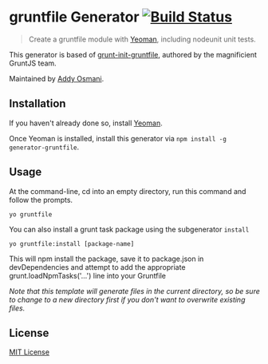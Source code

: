 # gruntfile Generator [![Build Status](https://secure.travis-ci.org/yeoman/generator-gruntfile.png?branch=master)](https://travis-ci.org/yeoman/generator-gruntfile)

> Create a gruntfile module with [Yeoman][], including nodeunit unit tests.

This generator is based of
[grunt-init-gruntfile](https://github.com/gruntjs/grunt-init-gruntfile), authored by the
magnificient GruntJS team.

Maintained by [Addy Osmani](https://github.com/addyosmani).

[Yeoman]: http://yeoman.io/


## Installation

If you haven't already done so, install [Yeoman][].

Once Yeoman is installed, install this generator via `npm install -g generator-gruntfile`.


## Usage

At the command-line, cd into an empty directory, run this command and follow the prompts.

```
yo gruntfile
```

You can also install a grunt task package using the subgenerator `install`

```
yo gruntfile:install [package-name]
```
This will npm install the package, save it to package.json in devDependencies and  attempt to add the appropriate grunt.loadNpmTasks('...') line into your Gruntfile


_Note that this template will generate files in the current directory, so be sure to change to a new directory first if you don't want to overwrite existing files._


## License

[MIT License](http://en.wikipedia.org/wiki/MIT_License)

